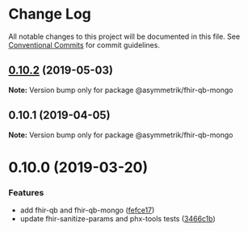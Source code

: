 # Change Log

All notable changes to this project will be documented in this file.
See [Conventional Commits](https://conventionalcommits.org) for commit guidelines.

## [0.10.2](https://github.com/Asymmetrik/phx-tools/compare/@asymmetrik/fhir-qb-mongo@0.10.1...@asymmetrik/fhir-qb-mongo@0.10.2) (2019-05-03)

**Note:** Version bump only for package @asymmetrik/fhir-qb-mongo





## 0.10.1 (2019-04-05)

**Note:** Version bump only for package @asymmetrik/fhir-qb-mongo





# 0.10.0 (2019-03-20)


### Features

* add fhir-qb and fhir-qb-mongo ([fefce17](https://github.com/Asymmetrik/phx-tools/commit/fefce17))
* update fhir-sanitize-params and phx-tools tests ([3466c1b](https://github.com/Asymmetrik/phx-tools/commit/3466c1b))
